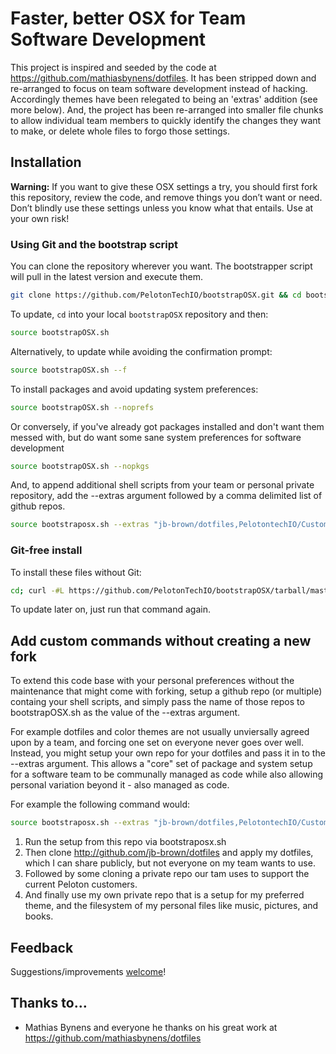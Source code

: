 
# Faster, better OSX for Team Software Development

This project is inspired and seeded by the code at https://github.com/mathiasbynens/dotfiles. It has been stripped
down and re-arranged to focus on team software development instead of hacking. Accordingly themes have been relegated
to being an 'extras' addition (see more below). And, the project has been re-arranged into  smaller file chunks
to allow individual team members to quickly identify the changes they want to make, or delete whole files to
forgo those settings.

## Installation

**Warning:** If you want to give these OSX settings a try, you should first fork this repository, review the code, and remove things you don’t want or need. Don’t blindly use these settings unless you know what that entails. Use at your own risk!

### Using Git and the bootstrap script

You can clone the repository wherever you want. The bootstrapper script will pull in the latest version and execute them.

```bash
git clone https://github.com/PelotonTechIO/bootstrapOSX.git && cd bootstrapOSX && source bootstrapOSX.sh
```

To update, `cd` into your local `bootstrapOSX` repository and then:

```bash
source bootstrapOSX.sh
```

Alternatively, to update while avoiding the confirmation prompt:

```bash
source bootstrapOSX.sh --f
```

To install packages and avoid updating system preferences:

```bash
source bootstrapOSX.sh --noprefs
```

Or conversely, if you've already got packages installed and don't want them
messed with, but do want some sane system preferences for software development

```bash
source bootstrapOSX.sh --nopkgs
```

And, to append additional shell scripts from your team or personal private
repository, add the --extras argument followed by a comma delimited list of github repos.

```bash
source bootstraposx.sh --extras "jb-brown/dotfiles,PelotontechIO/CustomerBootstrap,jb-brown/PersonalBootstrap"
```

### Git-free install

To install these files without Git:

```bash
cd; curl -#L https://github.com/PelotonTechIO/bootstrapOSX/tarball/master | tar -xzv --strip-components 1 --exclude={README.md,bootstrapOSX.sh,LICENSE-MIT.txt}
```

To update later on, just run that command again.


## Add custom commands without creating a new fork

To extend this code base with your personal preferences without the maintenance that might come with forking, setup a github repo (or multiple) containg your shell scripts, and simply pass the name of those repos to bootstrapOSX.sh as the value of the --extras argument. 

For example dotfiles and color themes are not usually unviersally agreed upon by a team, and forcing one set on everyone never goes over well. Instead, you might setup your own repo for your dotfiles and pass it in to the --extras argument. This allows a "core" set of package and system setup for a software team to be communally managed as code while also allowing personal variation beyond it - also managed as code.

For example the following command would:
 
```bash
source bootstraposx.sh --extras "jb-brown/dotfiles,PelotontechIO/CustomerBootstrap,jb-brown/PersonalBootstrap"
```


1. Run the setup from this repo via bootstraposx.sh
2. Then clone <http://github.com/jb-brown/dotfiles> and apply my dotfiles, which I can share publicly, but not everyone on my team wants to use.
3. Followed by some cloning a private repo our tam uses to support the current Peloton customers.
4. And finally use my own private repo that is a setup for my preferred theme, and the filesystem of my personal files like music, pictures, and books.


## Feedback

Suggestions/improvements
[welcome](https://github.com/PelotonTechIO/bootstrapOSX/issues)!


## Thanks to…
* Mathias Bynens and everyone he thanks on his great work at https://github.com/mathiasbynens/dotfiles
